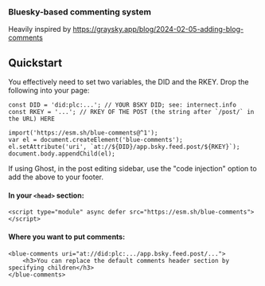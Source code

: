 ### Bluesky-based commenting system

Heavily inspired by https://graysky.app/blog/2024-02-05-adding-blog-comments

## Quickstart

You effectively need to set two variables, the DID and the RKEY. Drop the following into your page:

```
const DID = 'did:plc:...'; // YOUR BSKY DID; see: internect.info
const RKEY = '...'; // RKEY OF THE POST (the string after `/post/` in the URL) HERE

import('https://esm.sh/blue-comments@^1');
var el = document.createElement('blue-comments');
el.setAttribute('uri', `at://${DID}/app.bsky.feed.post/${RKEY}`);
document.body.appendChild(el);
```

If using Ghost, in the post editing sidebar, use the "code injection" option to add the above
to your footer.

#### In your `<head>` section:

```
<script type="module" async defer src="https://esm.sh/blue-comments"></script>
```

#### Where you want to put comments:

```
<blue-comments uri="at://did:plc:.../app.bsky.feed.post/...">
    <h3>You can replace the default comments header section by specifying children</h3>
</blue-comments>
```
